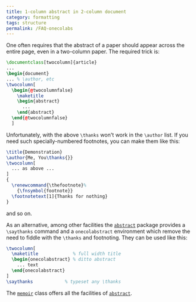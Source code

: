 ```yaml
---
title: 1-column abstract in 2-column document
category: formatting
tags: structure
permalink: /FAQ-onecolabs
---
```


One often requires that the abstract of a paper should appear across
the entire page, even in a two-column paper.  The required trick is:
```latex
\documentclass[twocolumn]{article}
...
\begin{document}
... % \author, etc
\twocolumn[
  \begin{@twocolumnfalse}
    \maketitle
    \begin{abstract}
      ...
    \end{abstract}
  \end{@twocolumnfalse}
  ]
```
Unfortunately, with the above `\thanks` won't work in the
`\author` list.  If you need such specially-numbered footnotes, you
can make them like this:
```latex
\title{Demonstration}
\author{Me, You\thanks{}}
\twocolumn[
  ... as above ...
]
{
  \renewcommand{\thefootnote}%
    {\fnsymbol{footnote}}
  \footnotetext[1]{Thanks for nothing}
}
```
and so on.

As an alternative, among other facilities the [`abstract`](https://ctan.org/pkg/abstract) package 
provides a
`\saythanks` command and a `onecolabstract` environment
which remove the need to fiddle with the `\thanks` and
footnoting. They can be used like this:
```latex
\twocolumn[
  \maketitle             % full width title
  \begin{onecolabstract} % ditto abstract
    ... text
  \end{onecolabstract}
]
\saythanks            % typeset any \thanks
```
The [`memoir`](https://ctan.org/pkg/memoir) class offers all the facilities of [`abstract`](https://ctan.org/pkg/abstract).

